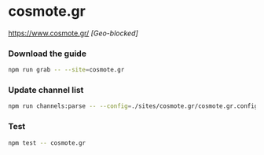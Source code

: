 # cosmote.gr

https://www.cosmote.gr/ _[Geo-blocked]_

### Download the guide

```sh
npm run grab -- --site=cosmote.gr
```

### Update channel list

```sh
npm run channels:parse -- --config=./sites/cosmote.gr/cosmote.gr.config.js --output=./sites/cosmote.gr/cosmote.gr.channels.xml
```

### Test

```sh
npm test -- cosmote.gr
```
